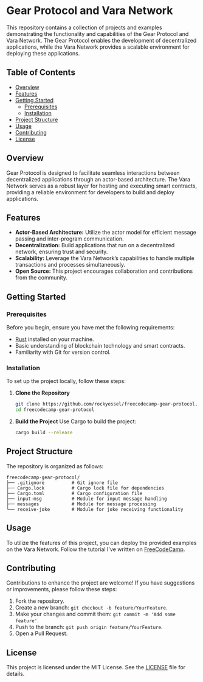 # Gear Protocol and Vara Network

This repository contains a collection of projects and examples demonstrating the functionality and capabilities of the Gear Protocol and Vara Network. The Gear Protocol enables the development of decentralized applications, while the Vara Network provides a scalable environment for deploying these applications.

## Table of Contents

- [Overview](#overview)
- [Features](#features)
- [Getting Started](#getting-started)
  - [Prerequisites](#prerequisites)
  - [Installation](#installation)
- [Project Structure](#project-structure)
- [Usage](#usage)
- [Contributing](#contributing)
- [License](#license)

## Overview

Gear Protocol is designed to facilitate seamless interactions between decentralized applications through an actor-based architecture. The Vara Network serves as a robust layer for hosting and executing smart contracts, providing a reliable environment for developers to build and deploy applications.

## Features

- **Actor-Based Architecture:** Utilize the actor model for efficient message passing and inter-program communication.
- **Decentralization:** Build applications that run on a decentralized network, ensuring trust and security.
- **Scalability:** Leverage the Vara Network’s capabilities to handle multiple transactions and processes simultaneously.
- **Open Source:** This project encourages collaboration and contributions from the community.

## Getting Started

### Prerequisites

Before you begin, ensure you have met the following requirements:

- [Rust](https://www.rust-lang.org/tools/install) installed on your machine.
- Basic understanding of blockchain technology and smart contracts.
- Familiarity with Git for version control.

### Installation

To set up the project locally, follow these steps:

1. **Clone the Repository**
   ```bash
   git clone https://github.com/rockyessel/freecodecamp-gear-protocol.git
   cd freecodecamp-gear-protocol
   ```

2. **Build the Project**
   Use Cargo to build the project:
   ```bash
   cargo build --release
   ```

## Project Structure

The repository is organized as follows:

```
freecodecamp-gear-protocol/
├── .gitignore          # Git ignore file
├── Cargo.lock          # Cargo lock file for dependencies
├── Cargo.toml          # Cargo configuration file
├── input-msg           # Module for input message handling
├── messages            # Module for message processing
└── receive-joke        # Module for joke receiving functionality
```

## Usage

To utilize the features of this project, you can deploy the provided examples on the Vara Network. Follow the tutorial I've written on [FreeCodeCamp](https://www.freecodecamp.org/news/build-and-deploy-smart-contract-rust-gear-protocol/).

## Contributing

Contributions to enhance the project are welcome! If you have suggestions or improvements, please follow these steps:

1. Fork the repository.
2. Create a new branch: `git checkout -b feature/YourFeature`.
3. Make your changes and commit them: `git commit -m 'Add some feature'`.
4. Push to the branch: `git push origin feature/YourFeature`.
5. Open a Pull Request.

## License

This project is licensed under the MIT License. See the [LICENSE](LICENSE) file for details.

